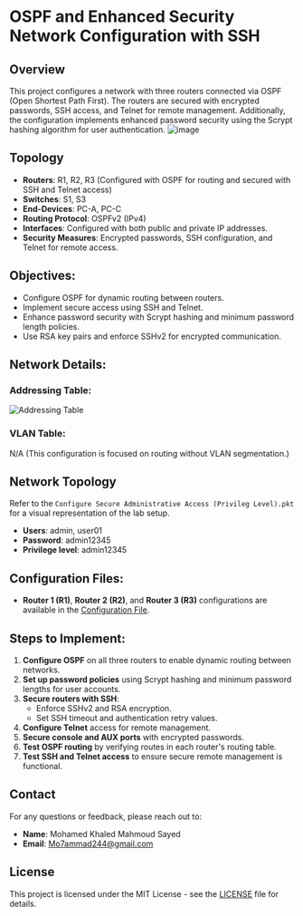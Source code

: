 # OSPF and Enhanced Security Network Configuration with SSH

## Overview
This project configures a network with three routers connected via OSPF (Open Shortest Path First). The routers are secured with encrypted passwords, SSH access, and Telnet for remote management. Additionally, the configuration implements enhanced password security using the Scrypt hashing algorithm for user authentication.
![image](https://github.com/user-attachments/assets/5d12eed1-ca80-43d7-8620-b0dba847c1fd)


## Topology
- **Routers**: R1, R2, R3 (Configured with OSPF for routing and secured with SSH and Telnet access)
- **Switches**: S1, S3
- **End-Devices**: PC-A, PC-C
- **Routing Protocol**: OSPFv2 (IPv4)
- **Interfaces**: Configured with both public and private IP addresses.
- **Security Measures**: Encrypted passwords, SSH configuration, and Telnet for remote access.

## Objectives:
- Configure OSPF for dynamic routing between routers.
- Implement secure access using SSH and Telnet.
- Enhance password security with Scrypt hashing and minimum password length policies.
- Use RSA key pairs and enforce SSHv2 for encrypted communication.

## Network Details:
### Addressing Table:
![Addressing Table](https://github.com/user-attachments/assets/d9f2a73f-1c4e-4a62-b543-ca20d710df69)

### VLAN Table:
N/A (This configuration is focused on routing without VLAN segmentation.)

## Network Topology
Refer to the `Configure Secure Administrative Access (Privileg Level).pkt` for a visual representation of the lab setup.
- **Users**: admin, user01
- **Password**: admin12345
- **Privilege level**: admin12345

## Configuration Files:
- **Router 1 (R1)**, **Router 2 (R2)**, and **Router 3 (R3)** configurations are available in the [Configuration File](Configuration20%File20%(Privileg20%Level).txt).

## Steps to Implement:
1. **Configure OSPF** on all three routers to enable dynamic routing between networks.
2. **Set up password policies** using Scrypt hashing and minimum password lengths for user accounts.
3. **Secure routers with SSH**:
    - Enforce SSHv2 and RSA encryption.
    - Set SSH timeout and authentication retry values.
4. **Configure Telnet** access for remote management.
5. **Secure console and AUX ports** with encrypted passwords.
6. **Test OSPF routing** by verifying routes in each router's routing table.
7. **Test SSH and Telnet access** to ensure secure remote management is functional.

## Contact
For any questions or feedback, please reach out to:
- **Name**: Mohamed Khaled Mahmoud Sayed
- **Email**: Mo7ammad244@gmail.com

## License
This project is licensed under the MIT License - see the [LICENSE](LICENSE) file for details.

